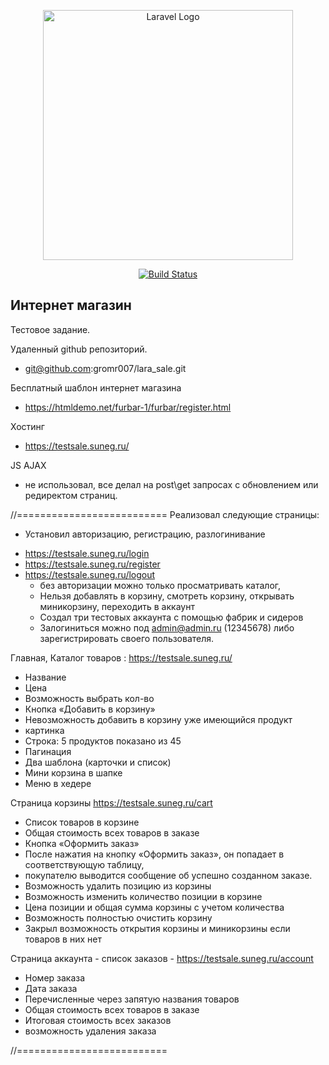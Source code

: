 <p align="center"><a href="https://laravel.com" target="_blank"><img src="https://raw.githubusercontent.com/laravel/art/master/logo-lockup/5%20SVG/2%20CMYK/1%20Full%20Color/laravel-logolockup-cmyk-red.svg" width="400" alt="Laravel Logo"></a></p>

<p align="center">
<a href="https://github.com/laravel/framework/actions"><img src="https://github.com/laravel/framework/workflows/tests/badge.svg" alt="Build Status"></a>
</p>

## Интернет магазин

Тестовое задание.

Удаленный github репозиторий.
* git@github.com:gromr007/lara_sale.git

Бесплатный шаблон интернет магазина
* https://htmldemo.net/furbar-1/furbar/register.html

Хостинг
* https://testsale.suneg.ru/

JS AJAX 
* не использовал, все делал на post\get запросах с обновлением или редиректом страниц.

//==========================
Реализовал следующие страницы:

- Установил авторизацию, регистрацию, разлогинивание
* https://testsale.suneg.ru/login  
* https://testsale.suneg.ru/register
* https://testsale.suneg.ru/logout
    - без авторизации можно только просматривать каталог,
    - Нельзя добавлять в корзину, смотреть корзину, открывать миникорзину, переходить в аккаунт
    - Создал три тестовых аккаунта с помощью фабрик и сидеров
    - Залогиниться можно под admin@admin.ru (12345678) либо зарегистрировать своего пользователя.
  
Главная, Каталог товаров : https://testsale.suneg.ru/
* Название
* Цена
* Возможность выбрать кол-во
* Кнопка «Добавить в корзину»
* Невозможность добавить в корзину уже имеющийся продукт
* картинка
* Строка: 5 продуктов показано из 45
* Пагинация
* Два шаблона (карточки и список)
* Мини корзина в шапке
* Меню в хедере

Страница корзины https://testsale.suneg.ru/cart
* Список товаров в корзине
* Общая стоимость всех товаров в заказе
* Кнопка «Оформить заказ»
* После нажатия на кнопку «Оформить заказ», он попадает в соответствующую таблицу,
* покупателю выводится сообщение об успешно созданном заказе.
* Возможность удалить позицию из корзины
* Возможность изменить количество позиции в корзине
* Цена позиции и общая сумма корзины с учетом количества
* Возможность полностью очистить корзину
* Закрыл возможность открытия корзины и миникорзины если товаров в них нет

Страница аккаунта - список заказов - https://testsale.suneg.ru/account
* Номер заказа
* Дата заказа
* Перечисленные через запятую названия товаров
* Общая стоимость всех товаров в заказе
* Итоговая стоимость всех заказов
* возможность удаления заказа

//==========================
